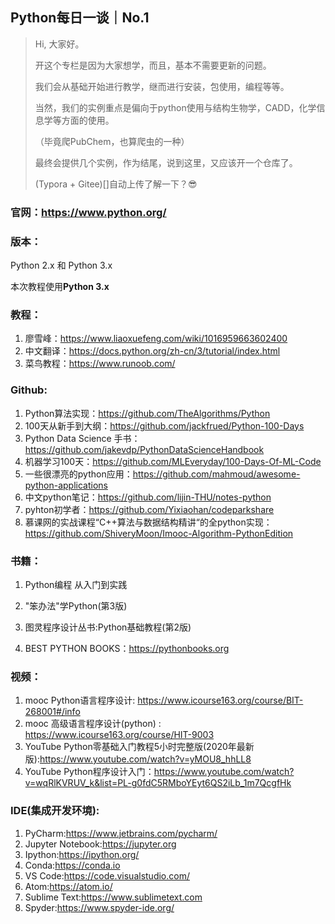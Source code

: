 ## Python每日一谈｜No.1



> Hi, 大家好。
>
> 开这个专栏是因为大家想学，而且，基本不需要更新的问题。
>
> 我们会从基础开始进行教学，继而进行安装，包使用，编程等等。
>
> 当然，我们的实例重点是偏向于python使用与结构生物学，CADD，化学信息学等方面的使用。
>
> （毕竟爬PubChem，也算爬虫的一种）
>
> 最终会提供几个实例，作为结尾，说到这里，又应该开一个仓库了。
>
> (Typora + Gitee)[]自动上传了解一下？😎

### 官网：https://www.python.org/

### 版本：

 Python 2.x 和 Python 3.x

本次教程使用**Python 3.x**

### 教程：

1. 廖雪峰：https://www.liaoxuefeng.com/wiki/1016959663602400
2. 中文翻译：https://docs.python.org/zh-cn/3/tutorial/index.html
3. 菜鸟教程：https://www.runoob.com/

### Github:

1. Python算法实现：https://github.com/TheAlgorithms/Python
2. 100天从新手到大纲：https://github.com/jackfrued/Python-100-Days
3. Python Data Science 手书：https://github.com/jakevdp/PythonDataScienceHandbook
4. 机器学习100天：https://github.com/MLEveryday/100-Days-Of-ML-Code
5. 一些很漂亮的python应用：https://github.com/mahmoud/awesome-python-applications
6. 中文python笔记：https://github.com/lijin-THU/notes-python
7. pyhton初学者：https://github.com/Yixiaohan/codeparkshare
8. 慕课网的实战课程“C++算法与数据结构精讲“的全python实现：https://github.com/ShiveryMoon/Imooc-Algorithm-PythonEdition

### 书籍：

1. Python编程 从入门到实践

2. "笨办法"学Python(第3版)

3. 图灵程序设计丛书:Python基础教程(第2版)

4. BEST PYTHON BOOKS：https://pythonbooks.org

### 视频：

1. mooc Python语言程序设计: https://www.icourse163.org/course/BIT-268001#/info
2. mooc 高级语言程序设计(python) : https://www.icourse163.org/course/HIT-9003
3. YouTube Python零基础入门教程5小时完整版(2020年最新版):https://www.youtube.com/watch?v=yMOU8_hhLL8
4. YouTube Python程序设计入门：https://www.youtube.com/watch?v=wqRlKVRUV_k&list=PL-g0fdC5RMboYEyt6QS2iLb_1m7QcgfHk

### IDE(集成开发环境):

1. PyCharm:https://www.jetbrains.com/pycharm/
2. Jupyter Notebook:https://jupyter.org
3. Ipython:https://ipython.org/
4. Conda:https://conda.io
5. VS Code:https://code.visualstudio.com/
6. Atom:https://atom.io/
7. Sublime Text:https://www.sublimetext.com
8. Spyder:https://www.spyder-ide.org/



